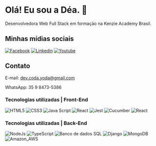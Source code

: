 # Olá! Eu sou a Déa. 🖖

Desenvolvedora Web Full Stack em formação na Kenzie Academy Brasil.

## Minhas mídias sociais

[![Facebook](https://img.shields.io/badge/Facebook-1877F2?style=for-the-badge&logo=facebook&logoColor=white)](https://www.facebook.com/Prof4n4) [![Linkedin](https://img.shields.io/badge/LinkedIn-0077B5?style=for-the-badge&logo=linkedin&logoColor=white)](https://www.linkedin.com/in/andr%C3%A9a-de-mattos-55b833245/) [![Youtube](https://img.shields.io/badge/YouTube-FF0000?style=for-the-badge&logo=youtube&logoColor=white)](https://www.youtube.com/channel/UCUQGkqg9x-jZBtuwynlc6-Q)


## Contato

E-mail: dev.coda.yoda@gmail.com

WhatsApp: 35 9 8473-5386

### Tecnologias utilizadas | Front-End
![HTML5](https://img.shields.io/static/v1?label=M1&message=HTML5&color=brigthgreen)
![CSS3](https://img.shields.io/static/v1?label=M1&message=CSS3&color=brigthgreen)
![Java Script](https://img.shields.io/static/v1?label=M1-M2&message=JavaScript&color=brigthgreen)
![React](https://img.shields.io/static/v1?label=M1&message=React&color=brigthgreen)
![Jest](https://img.shields.io/static/v1?label=M2&message=Jest&color=brigthgreen)
![Cucumber](https://img.shields.io/static/v1?label=M2&message=Cucumber&color=brigthgreen)
![React](https://img.shields.io/static/v1?label=M3&message=React&color=brigthgreen)

### Tecnologias utilizadas | Back-End

![NodeJs](https://img.shields.io/static/v1?label=M4&message=NodeJs&color=blue)
![TypeScript](https://img.shields.io/static/v1?label=M4&message=TypeScriptn&color=blue)
![Banco de dados SQL](https://img.shields.io/static/v1?label=M4&message=Banco_de_Dados_SQL&color=blue)
![Django](https://img.shields.io/static/v1?label=M5&message=Django&color=blue)
![MongoDB](https://img.shields.io/static/v1?label=M5&message=MongoDB&color=blue)
![Amazon_AWS](https://img.shields.io/static/v1?label=M5&message=Amazon_AWS&color=blue)



